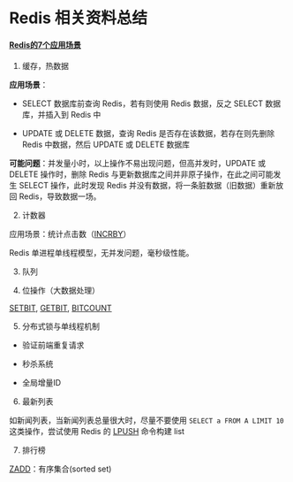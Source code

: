 # Redis 相关资料总结

#### [Redis的7个应用场景](https://my.oschina.net/architectliuyuanyuan/blog/1791445)

1. 缓存，热数据

**应用场景**：

- SELECT 数据库前查询 Redis，若有则使用 Redis 数据，反之 SELECT 数据库，并插入到 Redis 中

- UPDATE 或 DELETE 数据，查询 Redis 是否存在该数据，若存在则先删除 Redis 中数据，然后 UPDATE 或 DELETE 数据库

**可能问题**：并发量小时，以上操作不易出现问题，但高并发时，UPDATE 或 DELETE 操作时，删除 Redis 与更新数据库之间并非原子操作，在此之间可能发生 SELECT 操作，此时发现 Redis 并没有数据，将一条脏数据（旧数据）重新放回 Redis，导致数据一场。

2. 计数器

应用场景：统计点击数（[INCRBY](https://redis.io/commands/incrby)）

Redis 单进程单线程模型，无并发问题，毫秒级性能。

3. 队列

4. 位操作（大数据处理）

[SETBIT](https://redis.io/commands/setbit), [GETBIT](https://redis.io/commands/getbit), [BITCOUNT](https://redis.io/commands/bitcount)

5. 分布式锁与单线程机制

- 验证前端重复请求

- 秒杀系统

- 全局增量ID

6. 最新列表

如新闻列表，当新闻列表总量很大时，尽量不要使用 `SELECT a FROM A LIMIT 10` 这类操作，尝试使用 Redis 的 [LPUSH](https://redis.io/commands/lpush) 命令构建 list

7. 排行榜

[ZADD](https://redis.io/commands/zadd)：有序集合(sorted set)
